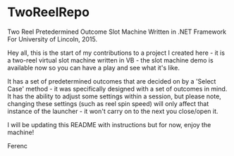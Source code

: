 # TwoReelRepo
Two Reel Pretedermined Outcome Slot Machine Written in .NET Framework For University of Lincoln, 2015. 

Hey all, this is the start of my contributions to a project I created here - it is a two-reel virtual slot machine written in VB -
the slot machine demo is available now so you can have a play and see what it's like. 

It has a set of predetermined outcomes that are decided on by a 'Select Case' method - it was specifically designed with a set of
outcomes in mind. It has the ability to adjust some settings within a session, but please note, changing these settings (such as reel spin 
speed) will only affect that instance of the launcher - it won't carry on to the next you close/open it.

I will be updating this README with instructions but for now, enjoy the machine!

Ferenc
